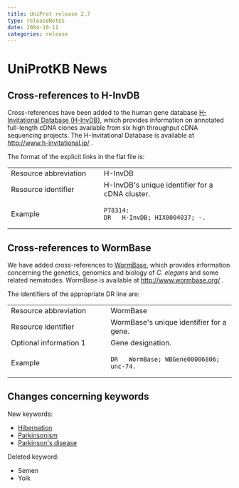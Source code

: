 ```yaml
---
title: UniProt release 2.7
type: releaseNotes
date: 2004-10-11
categories: release
---
```


# UniProtKB News

## Cross-references to H-InvDB

Cross-references have been added to the human gene database [H-Invitational Database (H-InvDB)](http://www.h-invitational.jp/), which provides information on annotated full-length cDNA clones available from six high throughput cDNA sequencing projects. The H-Invitational Database is available at <http://www.h-invitational.jp/> .

The format of the explicit links in the flat file is:

<table><colgroup><col style="width: 41%" /><col style="width: 58%" /></colgroup><tbody><tr class="odd"><td>Resource abbreviation</td><td>H-InvDB</td></tr><tr class="even"><td>Resource identifier</td><td>H-InvDB's unique identifier for a cDNA cluster.</td></tr><tr class="odd"><td>Example</td><td><pre><code>P78314:
DR   H-InvDB; HIX0004037; -.</code></pre></td></tr></tbody></table>

## Cross-references to WormBase

We have added cross-references to [WormBase](http://www.wormbase.org/), which provides information concerning the genetics, genomics and biology of *C. elegans* and some related nematodes. WormBase is available at <http://www.wormbase.org/> .

The identifiers of the appropriate DR line are:

<table><colgroup><col style="width: 44%" /><col style="width: 55%" /></colgroup><tbody><tr class="odd"><td>Resource abbreviation</td><td>WormBase</td></tr><tr class="even"><td>Resource identifier</td><td>WormBase's unique identifier for a gene.</td></tr><tr class="odd"><td>Optional information 1</td><td>Gene designation.</td></tr><tr class="even"><td>Example</td><td><pre><code>DR   WormBase; WBGene00006806; unc-74.</code></pre></td></tr></tbody></table>

## Changes concerning keywords

New keywords:

-   [Hibernation](https://www.uniprot.org/keywords/KW-0909)
-   [Parkinsonism](https://www.uniprot.org/keywords/KW-0908)
-   [Parkinson's disease](https://www.uniprot.org/keywords/KW-0907)

Deleted keyword:

-   Semen
-   Yolk
